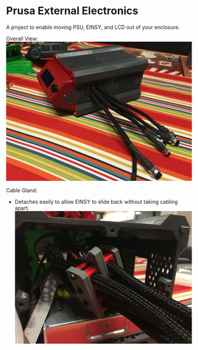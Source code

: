 # Prusa External Electronics
A project to enable moving PSU, EINSY, and LCD out of your enclosure.

Overall View:
![Overall View](https://github.com/ColdFusionShare/Prusa-MK3-Printer-External-Electronics/blob/master/Images/Overall/IMG_0116.JPG)


Cable Gland:
- Detaches easily to allow EINSY to slide back without taking cabling apart.
![Cable Gland](https://github.com/ColdFusionShare/Prusa-MK3-Printer-External-Electronics/blob/master/Images/Cable%20Gland/IMG_0038.JPG)
